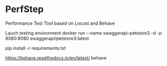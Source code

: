 # PerfStep
Performance Test Tool based on Locust and Behave

Lauch testing environment
docker run  --name swaggerapi-petstore3 -d -p 8080:8080 swaggerapi/petstore3:latest

pip install -r requirements.txt

https://behave.readthedocs.io/en/latest/
 behave